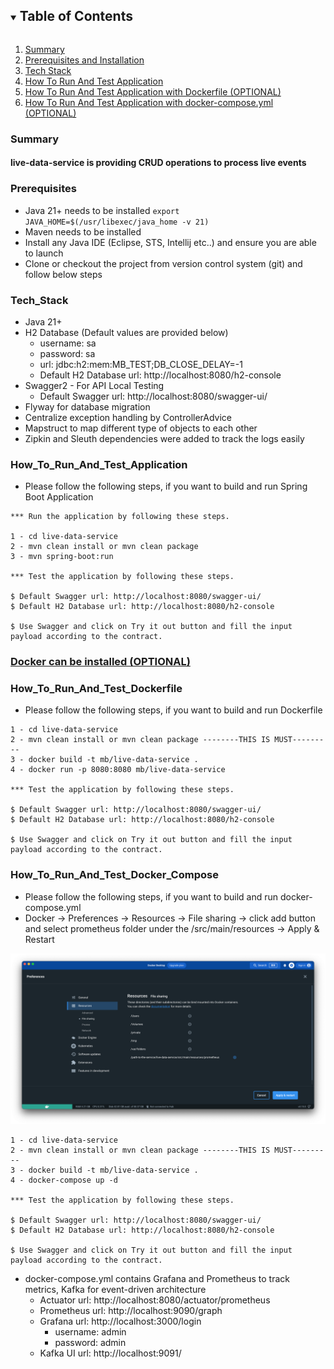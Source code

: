 <!-- TABLE OF CONTENTS -->
<details open="open">
  <summary><h2 style="display: inline-block">Table of Contents</h2></summary>
  <ol>
    <li><a href="#Summary">Summary</a></li>
    <li><a href="#Prerequisites">Prerequisites and Installation</a></li>
    <li><a href="#Tech_Stack">Tech Stack</a></li>
    <li><a href="#How_To_Run_And_Test_Application">How To Run And Test Application</a></li>
    <li><a href="#How_To_Run_And_Test_Dockerfile">How To Run And Test Application with Dockerfile (OPTIONAL)</a></li>
    <li><a href="#How_To_Run_And_Test_Docker_Compose">How To Run And Test Application with docker-compose.yml (OPTIONAL)</a></li>
  </ol>
</details>

### Summary

#### live-data-service is providing CRUD operations to process live events

### Prerequisites

- Java 21+ needs to be installed `export JAVA_HOME=$(/usr/libexec/java_home -v 21)`
- Maven needs to be installed
- Install any Java IDE (Eclipse, STS, Intellij etc..) and ensure you are able to launch
- Clone or checkout the project from version control system (git) and follow below steps

### Tech_Stack

- Java 21+
- H2 Database (Default values are provided below)
    - username: sa
    - password: sa
    - url: jdbc:h2:mem:MB_TEST;DB_CLOSE_DELAY=-1
    - Default H2 Database url: http://localhost:8080/h2-console
- Swagger2 - For API Local Testing
    - Default Swagger url: http://localhost:8080/swagger-ui/
- Flyway for database migration
- Centralize exception handling by ControllerAdvice
- Mapstruct to map different type of objects to each other
- Zipkin and Sleuth dependencies were added to track the logs easily

### How_To_Run_And_Test_Application

- Please follow the following steps, if you want to build and run Spring Boot Application

```
*** Run the application by following these steps.

1 - cd live-data-service
2 - mvn clean install or mvn clean package 
3 - mvn spring-boot:run

*** Test the application by following these steps.

$ Default Swagger url: http://localhost:8080/swagger-ui/
$ Default H2 Database url: http://localhost:8080/h2-console

$ Use Swagger and click on Try it out button and fill the input payload according to the contract.
```

### [Docker can be installed (OPTIONAL)](https://spring.io/guides/topicals/spring-boot-docker/)

### How_To_Run_And_Test_Dockerfile

- Please follow the following steps, if you want to build and run Dockerfile

```
1 - cd live-data-service
2 - mvn clean install or mvn clean package --------THIS IS MUST---------
3 - docker build -t mb/live-data-service .
4 - docker run -p 8080:8080 mb/live-data-service

*** Test the application by following these steps.

$ Default Swagger url: http://localhost:8080/swagger-ui/
$ Default H2 Database url: http://localhost:8080/h2-console

$ Use Swagger and click on Try it out button and fill the input payload according to the contract.
```

### How_To_Run_And_Test_Docker_Compose

- Please follow the following steps, if you want to build and run docker-compose.yml
- Docker -> Preferences -> Resources -> File sharing -> click add button and select prometheus folder under the
  /src/main/resources -> Apply & Restart

![img.png](img.png)

```
1 - cd live-data-service
2 - mvn clean install or mvn clean package --------THIS IS MUST---------
3 - docker build -t mb/live-data-service .
4 - docker-compose up -d

*** Test the application by following these steps.

$ Default Swagger url: http://localhost:8080/swagger-ui/
$ Default H2 Database url: http://localhost:8080/h2-console

$ Use Swagger and click on Try it out button and fill the input payload according to the contract.
```

- docker-compose.yml contains Grafana and Prometheus to track metrics, Kafka for event-driven architecture
    - Actuator url: http://localhost:8080/actuator/prometheus
    - Prometheus url: http://localhost:9090/graph
    - Grafana url: http://localhost:3000/login
        - username: admin
        - password: admin
    - Kafka UI url: http://localhost:9091/
